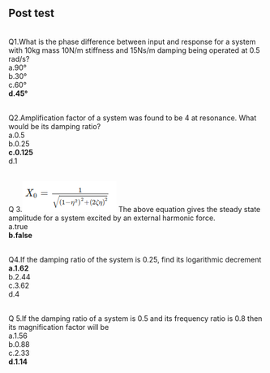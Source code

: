 ## Post test
<br>
Q1.What is the phase difference between input and response for a system with 10kg mass 10N/m stiffness and 15Ns/m damping being operated at 0.5 rad/s?<br>
a.90°<br>
b.30°<br>
c.60°<br>
<b>d.45°</b><br><br>

Q2.Amplification factor of a system was found to be 4 at resonance. What would be its damping ratio?<br>
 a.0.5<br>
 b.0.25<br>
 <b>c.0.125</b><br>
 d.1<br><br>

Q 3.<img src="images/postesteqn1.png"/>
The above equation gives the steady state amplitude for a system excited by an external harmonic force.<br>
 a.true<br>
 <b>b.false</b><br><br>

Q4.If the damping ratio of the system is 0.25, find its logarithmic decrement<br>
<b>a.1.62</b><br>
b.2.44<br>
c.3.62<br>
d.4<br><br>

Q 5.If the damping ratio of a system is 0.5 and its frequency ratio is 0.8 then its magnification factor will be<br>
a.1.56<br>
b.0.88<br>
c.2.33<br>
<b>d.1.14</b><br><br>